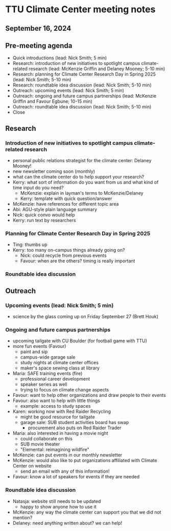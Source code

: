 # TTU Climate Center meeting notes
## September 16, 2024

## Pre-meeting agenda
- Quick introductions (lead: Nick Smith; 5 min)
- Research: introduction of new initiatives to spotlight campus 
climate-related research (lead: McKenzie Griffin and Delaney Mooney; 5-10 min)
- Research: planning for Climate Center Research Day in Spring 2025 (lead: Nick Smith; 5-10 min)
- Research: roundtable idea discussion (lead: Nick Smith; 5-10 min)
- Outreach: upcoming events (lead: Nick Smith; 5 min)
- Outreach: ongoing and future campus partnerships (lead: McKenzie Griffin and Favour Egbune; 10-15 min)
- Outreach: roundtable idea discussion (lead: Nick Smith; 5-10 min)
- Close

## Research

### Introduction of new initiatives to spotlight campus climate-related research
- personal public relations strategist for the climate center: Delaney Mooney!
- new newsletter coming soon (monthly)
- what can the climate center do to help support your research?
- Kerry: what sort of information do you want from us and what kind of time input do you need?
	- McKenzie: explain in layman's terms to McKenzie/Delaney
	- Kerry: template with quick question/answer
- McKenzie: have references for different topic area
- Abi: AGU-style plain language summary
- Nick: quick convo would help
- Kerry: run text by researchers

### Planning for Climate Center Research Day in Spring 2025
- Ting: thumbs up
- Kerry: too many on-campus things already going on?
	- Nick: could recycle from previous events
	- Favour: when are the others? timing is really important

### Roundtable idea discussion


## Outreach

### Upcoming events (lead: Nick Smith; 5 min)
- science by the glass coming up on Friday September 27 (Brett Houk)

### Ongoing and future campus partnerships
- upcoming tailgate with CU Boulder (for football game with TTU)
- more fun events (Favour)
	- paint and sip
	- campus-wide garage sale
	- study nights at climate center offices
	- maker's space sewing class at library
- Maria: SAFE training events (fire)
	- professional career development
	- speaker series as well
	- trying to focus on climate change aspects
- Favour: want to help other organizations and draw people to their events
- Favour: also want to help with little things
	- example: access to study spaces
- Karen: working now with Red Raider Recycling
	- might be good resource for tailgate
	- garage sale: SUB student activities board has swap
		- procurement also puts on Red Raider Trader
- Maria: also interested in having a movie night
	- could collaborate on this
	- SUB movie theater
	- "Elemental: reimagining wildfire"
- McKenzie: can put events in our monthly newsletter
- McKenzie: would also like to put organizations affiliated with Climate Center on website
	- send an email with any of this information!
- Favour: know a lot of speakers for events if they are needed

### Roundtable idea discussion
- Natasja: website still needs to be updated
	- happy to show anyone how to use it
- McKenzie: any way the climate center can support you that we did not mention?
- Delaney: need anything written about? we can help!